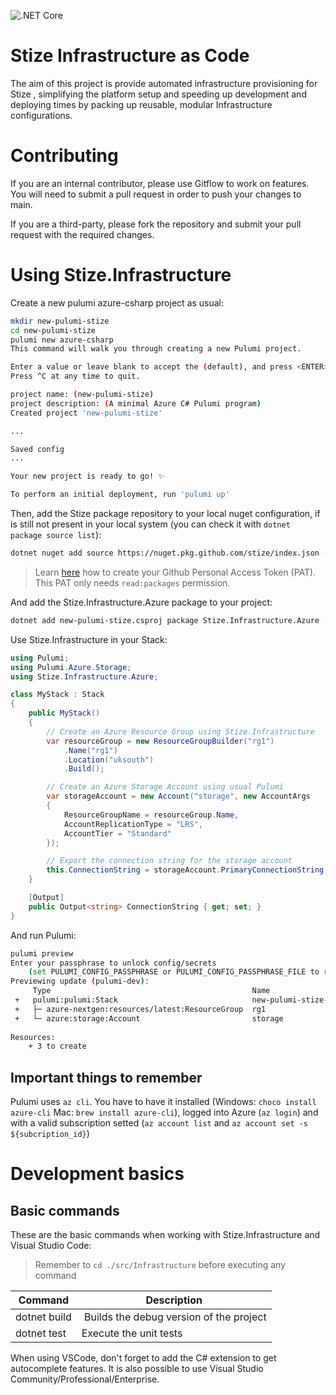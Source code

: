 ![.NET Core](https://github.com/stize/infrastructure/workflows/.NET%20Core/badge.svg)

# Stize Infrastructure as Code

The aim of this project is provide automated infrastructure provisioning for Stize , simplifying the platform setup and speeding up development and deploying times by packing up reusable, modular Infrastructure configurations.

# Contributing

If you are an internal contributor, please use Gitflow to work on features. You will need to submit a pull request in order to push your changes to main.

If you are a third-party, please fork the repository and submit your pull request with the required changes.

# Using Stize.Infrastructure

Create a new pulumi azure-csharp project as usual:

```bash
mkdir new-pulumi-stize
cd new-pulumi-stize
pulumi new azure-csharp
This command will walk you through creating a new Pulumi project.

Enter a value or leave blank to accept the (default), and press <ENTER>.
Press ^C at any time to quit.

project name: (new-pulumi-stize) 
project description: (A minimal Azure C# Pulumi program) 
Created project 'new-pulumi-stize'

...

Saved config
...

Your new project is ready to go! ✨

To perform an initial deployment, run 'pulumi up'
```

Then, add the Stize package repository to your local nuget configuration, if is still not present in your local system (you can check it with `dotnet package source list`):

```bash    
dotnet nuget add source https://nuget.pkg.github.com/stize/index.json --name stize --username ${GITHUB_USER} --password ${GITHUB_PAT} --store-password-in-clear-text
```

> Learn [here](hhttps://docs.github.com/en/github/authenticating-to-github/creating-a-personal-access-toke) how to create your Github Personal Access Token (PAT). 
> This PAT only needs `read:packages` permission.

And add the Stize.Infrastructure.Azure package to your project:

```bash
dotnet add new-pulumi-stize.csproj package Stize.Infrastructure.Azure --prerelease
```

Use Stize.Infrastructure in your Stack:

```csharp
using Pulumi;
using Pulumi.Azure.Storage;
using Stize.Infrastructure.Azure;

class MyStack : Stack
{
    public MyStack()
    {        
        // Create an Azure Resource Group using Stize.Infrastructure
        var resourceGroup = new ResourceGroupBuilder("rg1")
            .Name("rg1")
            .Location("uksouth")
            .Build();

        // Create an Azure Storage Account using usual Pulumi 
        var storageAccount = new Account("storage", new AccountArgs
        {
            ResourceGroupName = resourceGroup.Name,
            AccountReplicationType = "LRS",
            AccountTier = "Standard"
        });

        // Export the connection string for the storage account
        this.ConnectionString = storageAccount.PrimaryConnectionString;
    }

    [Output]
    public Output<string> ConnectionString { get; set; }
}
```

And run Pulumi:

```bash
pulumi preview
Enter your passphrase to unlock config/secrets
    (set PULUMI_CONFIG_PASSPHRASE or PULUMI_CONFIG_PASSPHRASE_FILE to remember): 
Previewing update (pulumi-dev):
     Type                                             Name                         Plan       
 +   pulumi:pulumi:Stack                              new-pulumi-stize-pulumi-dev  create     
 +   ├─ azure-nextgen:resources/latest:ResourceGroup  rg1                          create     
 +   └─ azure:storage:Account                         storage                      create     
 
Resources:
    + 3 to create
```

## Important things to remember

Pulumi uses `az cli`. You have to have it installed (Windows: `choco install azure-cli` Mac: `brew install azure-cli`), logged into Azure (`az login`) and with a valid subscription setted (`az account list` and `az account set -s ${subcription_id}`)

# Development basics

## Basic commands

These are the basic commands when working with Stize.Infrastructure and Visual Studio Code:

> Remember to `cd ./src/Infrastructure` before executing any command

| Command      | Description                             |
| ------------ | --------------------------------------- |
| dotnet build | Builds the debug version of the project |
| dotnet test  | Execute the unit tests                  |

When using VSCode, don't forget to add the C# extension to get autocomplete features. It is also possible to use Visual Studio Community/Professional/Enterprise.